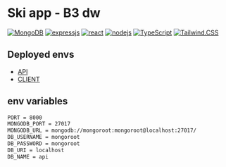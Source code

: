 # Ski app - B3 dw

[![MongoDB](https://img.shields.io/badge/MongoDB-4EA94B?style=for-the-badge&logo=mongodb&logoColor=white)]()
[![expressjs](https://img.shields.io/badge/Express.js-000000?style=for-the-badge&logo=express&logoColor=white)]()
[![react](https://img.shields.io/badge/React-20232A?style=for-the-badge&logo=react&logoColor=61DAFB)](https://fr.reactjs.org/)
[![nodejs](https://img.shields.io/badge/Node.js-339933?style=for-the-badge&logo=nodedotjs&logoColor=white)]()
[![TypeScript](https://img.shields.io/badge/TypeScript-007ACC?style=for-the-badge&logo=typescript&logoColor=white)](https://www.typescriptlang.org/docs/)
[![Tailwind.CSS](https://img.shields.io/badge/TailwindCSS-16a1ba?style=for-the-badge&logo=tailwindcss&logoColor=white)](https://www.typescriptlang.org/docs/)

## Deployed envs
- [API]()
- [CLIENT]()

## env variables 
```bash
PORT = 8000
MONGODB_PORT = 27017
MONGODB_URL = mongodb://mongoroot:mongoroot@localhost:27017/
DB_USERNAME = mongoroot
DB_PASSWORD = mongoroot
DB_URI = localhost
DB_NAME = api
```